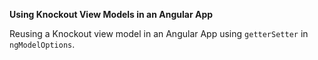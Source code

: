 __Using Knockout View Models in an Angular App__

Reusing a Knockout view model in an Angular App using `getterSetter` in `ngModelOptions`.